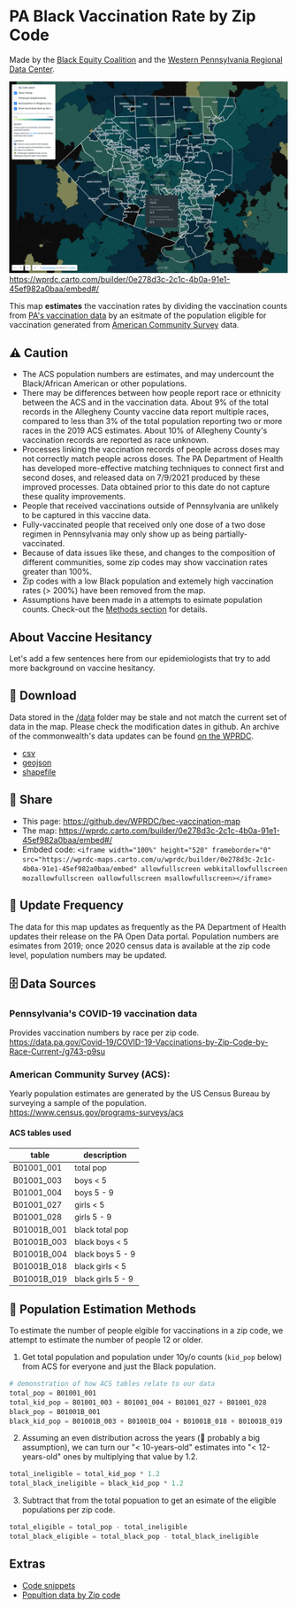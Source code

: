 # PA Black Vaccination Rate by Zip Code
Made by the [Black Equity Coalition](https://www.blackequitypgh.org/) and the [Western Pennsylvania Regional Data Center](https://www.wprdc.org).

[![Screenshot of map](screenshot.png)](https://wprdc.carto.com/builder/0e278d3c-2c1c-4b0a-91e1-45ef982a0baa/embed#/)
https://wprdc.carto.com/builder/0e278d3c-2c1c-4b0a-91e1-45ef982a0baa/embed#/

This map **estimates** the vaccination rates by dividing the vaccination counts from [PA's vaccination data](https://data.pa.gov/Covid-19/COVID-19-Vaccinations-by-Zip-Code-by-Race-Current-/g743-p9su) by an esitmate of the population eligible for vaccination generated from [American Community Survey](https://www.census.gov/programs-surveys/acs) data.

## ⚠️ Caution
* The ACS population numbers are estimates, and may undercount the Black/African American or other populations. 
* There may be differences between how people report race or ethnicity between the ACS and in the vaccination data. About 9% of the total records in the Allegheny County vaccine data report multiple races, compared to less than 3% of the total population reporting two or more races in the 2019 ACS estimates. About 10% of Allegheny County's vaccination records are reported as race unknown. 
* Processes linking the vaccination records of people across doses may not correctly match people across doses. The PA Department of Health has developed more-effective matching techniques to connect first and second doses, and released data on 7/9/2021 produced by these improved processes. Data obtained prior to this date do not capture these quality improvements. 
* People that received vaccinations outside of Pennsylvania are unlikely to be captured in this vaccine data. 
* Fully-vaccinated people that received only one dose of a two dose regimen in Pennsylvania may only show up as being partially-vaccinated. 
* Because of data issues like these, and changes to the composition of different communities, some zip codes may show vaccination rates greater than 100%. 
* Zip codes with a low Black population and extemely high vaccination rates (> 200%) have been removed from the map.
* Assumptions have been made in a attempts to esimate population counts. Check-out the [Methods section](#-population-estimation-methods) for details.

## About Vaccine Hesitancy
Let's add a few sentences here from our epidemiologists that try to add more background on vaccine hesitancy.

## 💾 Download
Data stored in the [/data](/data) folder may be stale and not match the current set of data in the map.  Please check the modification dates in github.  An archive of the commonwealth's data updates can be found [on the WPRDC](https://data.wprdc.org/dataset/weekly-pennsylvania-covid-19-vaccinations-stats-archive).

* [csv](https://github.com/WPRDC/bec-vaccination-map/raw/main/data/Black_Vaccination_Rate_by_Zip_Code.csv)  
* [geojson](https://github.com/WPRDC/bec-vaccination-map/raw/main/data/Black_Vaccination_Rate_by_Zip_Code.geojson)  
* [shapefile](https://github.com/WPRDC/bec-vaccination-map/raw/main/data/Black_Vaccination_Rate_by_Zip_Code.zip)  

## 📣 Share
* This page: https://github.dev/WPRDC/bec-vaccination-map
* The map: https://wprdc.carto.com/builder/0e278d3c-2c1c-4b0a-91e1-45ef982a0baa/embed#/
* Embded code: `<iframe width="100%" height="520" frameborder="0" src="https://wprdc-maps.carto.com/u/wprdc/builder/0e278d3c-2c1c-4b0a-91e1-45ef982a0baa/embed" allowfullscreen webkitallowfullscreen mozallowfullscreen oallowfullscreen msallowfullscreen></iframe>
`

## 📆 Update Frequency
The data for this map updates as frequently as the PA Department of Health updates their release on the PA Open Data portal.  Population numbers are esimates from 2019; once 2020 census data is available at the zip code level, population numbers may be updated.

## 🗄️ Data Sources
### Pennsylvania's COVID-19 vaccination data
Provides vaccination numbers by race per zip code.  
https://data.pa.gov/Covid-19/COVID-19-Vaccinations-by-Zip-Code-by-Race-Current-/g743-p9su

### American Community Survey (ACS): 
Yearly population estimates are generated by the US Census Bureau by surveying a sample of the population.  
https://www.census.gov/programs-surveys/acs

#### ACS tables used
table | description
----------|------------
| B01001_001 	|	total pop |
| B01001_003 	|	boys < 5 |
| B01001_004 	|	boys 5 - 9 |
| B01001_027 	|	girls < 5 |
| B01001_028 	|	girls 5 - 9 |
| B01001B_001 	|	black total pop |
| B01001B_003 	|	black boys < 5 |
| B01001B_004 	|	black boys 5 - 9 |
| B01001B_018 	|	black girls < 5 |
| B01001B_019 	|	black girls 5 - 9 |

## 🧮 Population Estimation Methods
To estimate the number of people elgible for vaccinations in a zip code, we attempt to estimate the number of people 12 or older.  
1. Get total population and population under 10y/o counts (`kid_pop` below) from ACS for everyone and just the Black population.
```python
# demonstration of how ACS tables relate to our data
total_pop = B01001_001
total_kid_pop = B01001_003 + B01001_004 + B01001_027 + B01001_028
black_pop = B01001B_001
black_kid_pop = B01001B_003 + B01001B_004 + B01001B_018 + B01001B_019
```
2. Assuming an even distribution across the years (:rotating_light: probably a big assumption), we can turn our "< 10-years-old" estimates into "< 12-years-old" ones by multiplying that value by 1.2.
```python
total_ineligible = total_kid_pop * 1.2
total_black_ineligible = black_kid_pop * 1.2
```
3. Subtract that from the total popuation to get an esimate of the eligible populations per zip code.
```python
total_eligible = total_pop - total_ineligible
total_black_eligible = total_black_pop - total_black_ineligible

```

## Extras
* [Code snippets](notes.md)
* [Popultion data by Zip code](zip_code_pop_2019.csv)

